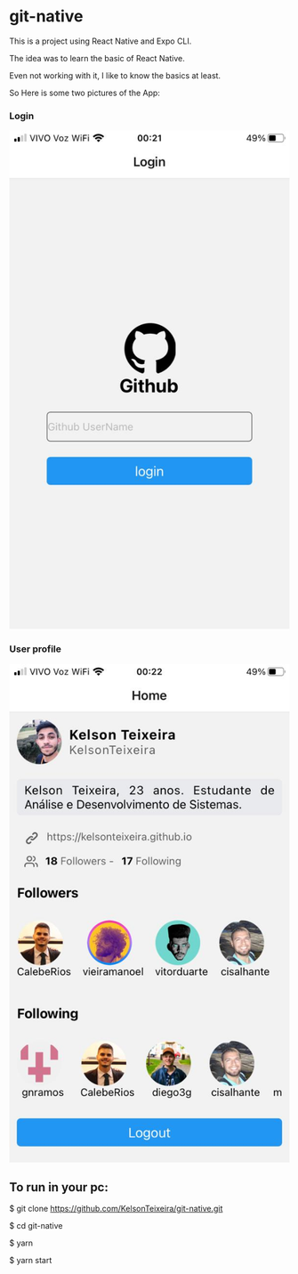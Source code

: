 # git-native

This is a project using React Native and Expo CLI.

The idea was to learn the basic of React Native.

Even not working with it, I like to know the basics at least.

So Here is some two pictures of the App:



### Login

![Login](https://github.com/KelsonTeixeira/git-native/blob/master/login.jpeg)



### User profile

![User profile](https://github.com/KelsonTeixeira/git-native/blob/master/user.jpeg)



## To run in your pc:

$ git clone https://github.com/KelsonTeixeira/git-native.git

$ cd git-native

$ yarn

$ yarn start
